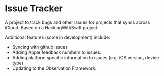 # Issue Tracker
A project to track bugs and other issues for projects that syncs across iCloud. Based on a HackingWithSwift project.

Additional features (some in development) include:

- Syncing with github issues
- Adding Apple feedback numbers to issues. 
- Adding platform specific information to issues (e.g. iOS version, device type)
- Updating to the Observation Framework. 

